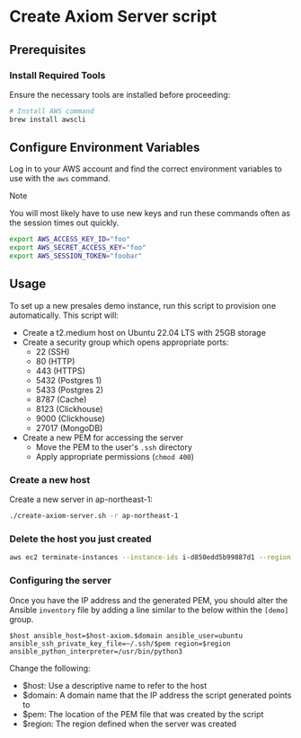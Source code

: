 # Create Axiom Server script

## Prerequisites

### Install Required Tools
Ensure the necessary tools are installed before proceeding:

```bash
# Install AWS command
brew install awscli
```

## Configure Environment Variables
Log in to your AWS account and find the correct environment variables to use with the `aws` command.

> [!NOTE]  
> You will most likely have to use new keys and run these commands often as the session times out quickly.

```bash
export AWS_ACCESS_KEY_ID="foo"
export AWS_SECRET_ACCESS_KEY="foo"
export AWS_SESSION_TOKEN="foobar"
```

## Usage
To set up a new presales demo instance, run this script to provision one automatically. This script will:

* Create a t2.medium host on Ubuntu 22.04 LTS with 25GB storage
* Create a security group which opens appropriate ports:
    * 22 (SSH)
    * 80 (HTTP)
    * 443 (HTTPS)
    * 5432 (Postgres 1)
    * 5433 (Postgres 2)
    * 8787 (Cache)
    * 8123 (Clickhouse)
    * 9000 (Clickhouse)
    * 27017 (MongoDB)
* Create a new PEM for accessing the server
    * Move the PEM to the user's `.ssh` directory
    * Apply appropriate permissions (`chmod 400`)

### Create a new host
Create a new server in ap-northeast-1:

```bash
./create-axiom-server.sh -r ap-northeast-1
```

### Delete the host you just created

```bash
aws ec2 terminate-instances --instance-ids i-d850edd5b99887d1 --region ap-northeast-1
```

### Configuring the server
Once you have the IP address and the generated PEM, you should alter the Ansible `inventory` file by adding a line similar to the below within the `[demo]` group.

```
$host ansible_host=$host-axiom.$domain ansible_user=ubuntu ansible_ssh_private_key_file=~/.ssh/$pem region=$region ansible_python_interpreter=/usr/bin/python3
```

Change the following:
* $host: Use a descriptive name to refer to the host
* $domain: A domain name that the IP address the script generated points to
* $pem: The location of the PEM file that was created by the script
* $region: The region defined when the server was created